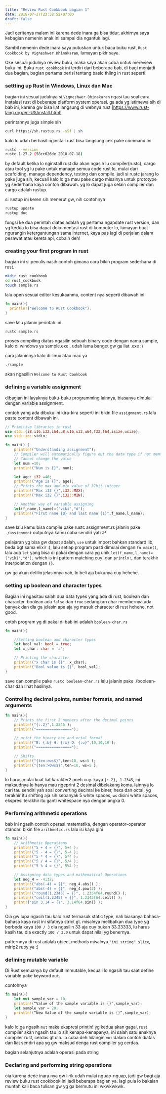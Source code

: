 ```yaml
---
title: "Review Rust Cookbook bagian 1"
date: 2018-07-27T23:38:52+07:00
draft: false
---
```


Jadi ceritanya malam ini karena dede inara ga bisa tidur, akhirnya saya kebagian nemenin anak ini sampai dia ngantuk lagi.

Sambil nemenin dede inara saya putuskan untuk baca buku rust, `Rust Cookbook by Vigneshwer Dhinakaran`, lumayan pikir saya.

Oke sesuai judulnya review buku, maka saya akan coba untuk mereview buku ini. Buku `rust cookbook` ini terdiri dari beberapa bab, di bagi menjadi dua bagian, bagian pertama berisi tentang basic thiing in rust seperti:

### settting up Rust in Windows, Linux dan Mac

bagian ini sesuai judulnya si `Vigneshwer Dhinakaran` ngasi tau soal cara instalasi rust di beberapa platform system operasi. ga ada yg istimewa sih di bab ini, karena gw bisa liat langsung di webnya rust [https://www.rust-lang.org/en-US/install.html]

perintahnya juga simple sih

```bash
curl https://sh.rustup.rs -sSf | sh
```

kalo lo udah berhasil nginstall rust bisa langsung cek pake command ini

```bash
rustc --version
rustc 1.27.2 (58cc626de 2018-07-18)
```

by default ketika lo nginstall rust dia akan ngasih lu compiler(rustc), cargo atau tool yg lu pake untuk manage semua code rust lo, mulai dari scafolding, manage dependency, testing dan compile. jadi si rustc jarang lo pake juga sih, kecuali kalo lo ga mau pake cargo misalnya untuk prototype yg sederhana kaya contoh dibawah. yg lo dapat juga selain compiler dan cargo adalah rustup.

si rustup ini keren sih menerut gw, nih contohnya

```bash
rustup update
rustup doc
```

fungsi ke dua perintah diatas adalah yg pertama ngapdate rust version, dan yg kedua lo bisa dapat dokumentasi rust di komputer lo, lumayan buat ngurangin ketergantungan sama internet, kaya pas lagi di perjalan dalam pesawat atau kereta api, cobain deh!


### creating your first program in rust

bagian ini si penulis nasih contoh gimana cara bikin program sederhana di rust.

```bash
mkdir rust_cookbook
cd rust_cookbook
touch sample.rs
```

lalu open sesuai editor kesukaanmu, content nya seperti dibawah ini

```rust
fn main(){
  println!("Welcome to Rust Cookbook");
}
```

save lalu jalanin perintah ini

```bash
rustc sample.rs
```

proses compiling diatas ngasilin sebuah binary code dengan nama sample, kalo di windows ya sample.exe , udah lama banget gw ga liat .exe :)

cara jalaninnya kalo di linux atau mac ya

```bash
./sample
```

akan ngasillin `Welcome to Rust Cookbook`

### defining a variable assignment

dibagian ini layaknya buku-buku programming lainnya, biasanya dimulai dengan variable assignment.

contoh yang ada dibuku ini kira-kira seperti ini
bikin file `assignment.rs` lalu paste content dibawah ini.

```rust
// Primitive libraries in rust
use std::{i8,i16,i32,i64,u8,u16,u32,u64,f32,f64,isize,usize};
use std::io::stdin;

fn main() {
    println!("Understanding assignment");
    // Compiler will automatically figure out the data type if not mentioned
    // Cannot change the value
    let num =10;
    println!("Num is {}", num);

    let age: i32 =40;
    println!("Age is {}", age);
    // Prints the max and min value of 32bit integer
    println!("Max i32 {}",i32::MAX);
    println!("Max i32 {}",i32::MIN);

    // Another way of variable assigning
    let(f_name,l_name)=("viki","d");
    println!("First name {0} and last name {1}",f_name,l_name);
}
```

save lalu kamu bisa compile pake rustc assignment.rs
jalanin pake `./assignment` outputnya kamu coba sendiri yah :P

pelajaran yg bisa gw dapat adalah, `use` untuk import bahkan standard lib, beda bgt sama elixir :), lalu setiap program pasti dimulai dengan `fn main()`, lalu ada `let` yang bisa di pakai dengan cara yg unik `let(f_name,l_name)=("viki","d");` which is ini pattern matching cuy! dan `println!`, dan terakhir interpolation dengan `{}`.

gw ga akan detilin jelasinnya yah, lo beli aja bukunya cuy hehehe.

### setting up boolean and character types

Bagian ini ngasitau salah dua data types yang ada di rust, boolean dan character.
boolean ada `false` dan `true` sedangkan char membernya ada banyak dan dia ga jelasin apa aja yg masuk character di rust hehehe, not good.

cotoh program yg di pakai di bab ini adalah `boolean-char.rs`

```rust
fn main(){

    //Setting boolean and character types
    let bool_val: bool = true;
    let x_char: char = 'a';

    // Printing the character
    println!("x char is {}", x_char);
    println!("Bool value is {}", bool_val);
}
```

save dan compile pake `rustc boolean-char.rs` lalu jalanin pake ./boolean-char dan lihat hasilnya.

### Controlling decimal points, number formats, and named arguments

```rust
fn main(){
    // Prints the first 2 numbers after the decimal points
    println!("{:.2}",1.2345 );
    println!("================");

    // print the binary hex and octal format
    println!("B: {:b} H: {:x} O: {:o}",10,10,10 );
    println!("================");

    // Shifts
    println!("{ten:>ws$}",ten=10, ws=5 );
    println!("{ten:>0ws$}",ten=10, ws=5 );
}
```

lo harus mulai kuat liat karakter2 aneh cuy. kaya `{:.2}, 1.2345`, ini maksudnya lo hanya mau ngeprint 2 desimal dibelakang koma. lainnya lo cari tau sendiri yah soal converting decimal ke biner, hexa dan octal, yg terakhir itu shifting aja sih sebanyak 5 white spaces, `ws` disini white spaces, ekspresi terakhir itu ganti whitespace nya dengan angka 0.

### Performing arithmetic operations

bab ini ngasih contoh operasi matematika, dengan operator-operator standar. bikin file `arithmetic.rs` lalu isi kaya gini

```rust
fn main(){
    // Arithmetic Operations
    println!("5 + 4 = {}", 5+4 );
    println!("5 - 4 = {}", 5-4 );
    println!("5 * 4 = {}", 5*4 );
    println!("5 / 4 = {}", 5/4 );
    println!("5 % 4 = {}", 5%4 );

    // Assigning data types and mathematical Operations
    let neg_4 = -4i32;
    println!("abs(-4) = {}", neg_4.abs() );
    println!("abs(-4) = {}", neg_4.pow(2) );
    println!("round(1.2345) = {}", 1.2354f64.round() );
    println!("ceil(1.2345) = {}", 1.2345f64.ceil() );
    print!("sin 3.14 = {}", 3.14f64.sin() );
}
```

Oia gw lupa ngasih tau kalo rust termasuk static type, nah biasanya bahasa-bahasa kaya rust ini sifatnya strict gt. misalnya melibatkan dua type yg berbeda kaya `100 / 3` dia ngasilin 33 aja cuy bukan 33.33333, lu harus kasih tau dia exactly `100 / 3.0` untuk dapat nilai yg benernya.

patternnya di rust adalah object.methods misalnya `"ini string".slice`, mirip2 ruby ya :)

### defining mutable variable

Di Rust semuanya by default immutable, kecuali lo ngasih tau saat define variable pake keyword `mut`.

contohnya

```rust
fn main(){
    let mut sample_var = 10;
    println!(“Value of the sample variable is {}”,sample_var);
    let sample_var = 20;
    println!(“New Value of the sample variable is {}”,sample_var);
}
```

kalo lo ga ngasih `mut` maka ekspresi println! yg kedua akan gagal, rust compiler akan ngasih tau lo sih kenapa-kenapanya, ini salah satu enaknya compiler rust, cerdas gt dia. lo coba deh hilangin `mut` dalam contoh diatas dan liat sendiri apa yg gw maksud denga rust compiler yg cerdas.

bagian selanjutnya adalah operasi pada string

### Declaring and performing string operations

oia karena dede inara nya gw lirik udah mulai nguap-nguap, jadi gw bagi aja review buku rust cookbook ini jadi beberapa bagian ya. lagi pula lo bakalan muntah kali baca tulisan gw yg ga bermutu ini wkwkwkwk.





